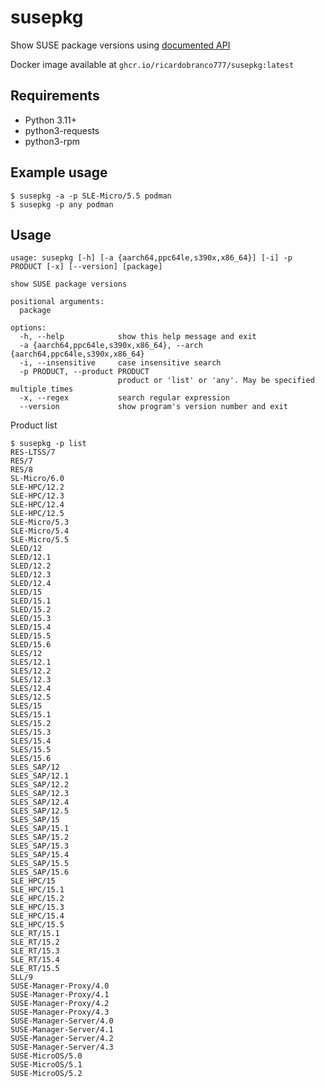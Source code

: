 # susepkg

Show SUSE package versions using [documented API](https://scc.suse.com/api/package_search/v4/documentation)

Docker image available at `ghcr.io/ricardobranco777/susepkg:latest`

## Requirements

- Python 3.11+
- python3-requests
- python3-rpm

## Example usage

```
$ susepkg -a -p SLE-Micro/5.5 podman
$ susepkg -p any podman
```

## Usage

```
usage: susepkg [-h] [-a {aarch64,ppc64le,s390x,x86_64}] [-i] -p PRODUCT [-x] [--version] [package]

show SUSE package versions

positional arguments:
  package

options:
  -h, --help            show this help message and exit
  -a {aarch64,ppc64le,s390x,x86_64}, --arch {aarch64,ppc64le,s390x,x86_64}
  -i, --insensitive     case insensitive search
  -p PRODUCT, --product PRODUCT
                        product or 'list' or 'any'. May be specified multiple times
  -x, --regex           search regular expression
  --version             show program's version number and exit
```

Product list

```
$ susepkg -p list
RES-LTSS/7
RES/7
RES/8
SL-Micro/6.0
SLE-HPC/12.2
SLE-HPC/12.3
SLE-HPC/12.4
SLE-HPC/12.5
SLE-Micro/5.3
SLE-Micro/5.4
SLE-Micro/5.5
SLED/12
SLED/12.1
SLED/12.2
SLED/12.3
SLED/12.4
SLED/15
SLED/15.1
SLED/15.2
SLED/15.3
SLED/15.4
SLED/15.5
SLED/15.6
SLES/12
SLES/12.1
SLES/12.2
SLES/12.3
SLES/12.4
SLES/12.5
SLES/15
SLES/15.1
SLES/15.2
SLES/15.3
SLES/15.4
SLES/15.5
SLES/15.6
SLES_SAP/12
SLES_SAP/12.1
SLES_SAP/12.2
SLES_SAP/12.3
SLES_SAP/12.4
SLES_SAP/12.5
SLES_SAP/15
SLES_SAP/15.1
SLES_SAP/15.2
SLES_SAP/15.3
SLES_SAP/15.4
SLES_SAP/15.5
SLES_SAP/15.6
SLE_HPC/15
SLE_HPC/15.1
SLE_HPC/15.2
SLE_HPC/15.3
SLE_HPC/15.4
SLE_HPC/15.5
SLE_RT/15.1
SLE_RT/15.2
SLE_RT/15.3
SLE_RT/15.4
SLE_RT/15.5
SLL/9
SUSE-Manager-Proxy/4.0
SUSE-Manager-Proxy/4.1
SUSE-Manager-Proxy/4.2
SUSE-Manager-Proxy/4.3
SUSE-Manager-Server/4.0
SUSE-Manager-Server/4.1
SUSE-Manager-Server/4.2
SUSE-Manager-Server/4.3
SUSE-MicroOS/5.0
SUSE-MicroOS/5.1
SUSE-MicroOS/5.2
```
